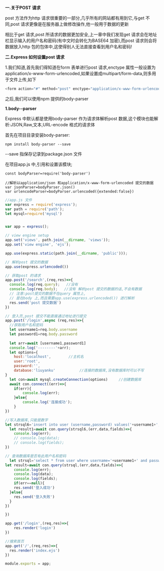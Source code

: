 **一.关于POST 请求**

post 方法作为http 请求很重要的一部分,几乎所有的网站都有用到它,与get 不同,post 请求更像是在服务器上做修改操作,他一般用于数据的更新

相比于get 请求,post 所请求的数据更加安全,上一章中我们发现get 请求会在地址栏显示输入的用户名和密码(有中文时会转化为BASE64 加密),而post 请求则会将数据放入http 包的包体中,这使得别人无法直接查看到用户名和密码!

**二.Express 如何设置post 请求**

1.我们知道,首先我们得知道在form 表单进行post 请求,enctype 属性一般设置为application/x-www-form-urlencoded,如果设置成multipart/form-data,则多用于文件上传,如下

```js
<form action="#" method="post" enctype="application/x-www-form-urlencoded"></form>
```

之后,我们可以使用npm 提供的body-parser

**1.body--parser**

Express 中默认都是使用body-parser 作为请求体解析post 数据,这个模块也能解析:JSON,Raw,文本,URL-encode 格式的请求体

首先在项目目录安装body-parser:

```
npm install body-parser --save
```

--save 指保存记录到package.json 文件

在项目app.js 中,引用和设置该模块;

```JS
const bodyParser=require('body-parser')

//解析以application/json 和application/x-www-form-urlencoded 提交的数据
var jsonParser=bodyParser.json()
var urlencodeParser=bodyParser.urlencoded({extended:false})

```

```js
//app.js 文件
var express = require('express');
var path = require('path');
let mysql=require('mysql')


var app = express();

// view engine setup
app.set('views', path.join(__dirname, 'views'));
app.set('view engine', 'ejs');

app.use(express.static(path.join(__dirname, 'public')));

// 解析post 提交的数据
app.use(express.urlencoded())

// 获取post 的请求
app.post('/search',(req,res)=>{
  console.log(req.query);   //没有 
  console.log(req.body);   //没有 解析post 提交的数据的话,不会有数据
  // 注意:post提交的数据不在query 属性上,
  // 是在body 上,而且需要app.use(express.urlencoded()) 进行解析
  res.send('post 提交数据')
})

// 登入页,post 提交不能直接通过地址进行提交
app.post('/login',async (req,res)=>{
  //获取用户名和密码
  let username1=req.body.username
  let password1=req.body.password
  
  let arr=await [username1,password1]
  console.log('--------'+arr);
  let options={
    host:'localhost',        //主机名
    user:'root',
    password:'',
    database:'liuyanku'           //连接的数据库,没有数据库时可以不写
}
  let con=await mysql.createConnection(options)     //创建数据库
  await con.connect((err)=>{
    if(err){
        console.log(err);
    }else{
        console.log('连接成功');
    }
})

//写入数据库,只能是数字
let strsql6='insert into user (username,password) values('+username1+','+password1+')'
  let result1=await con.query(strsql6,(err,data,fields)=>{
    console.log(err);
    // console.log(data);
    // console.log(fields);
})

// 查询数据库是否有此用户名和密码
  let strsql='select * from user where username='+username1+' and password='+password1
let result=await con.query(strsql,(err,data,fields)=>{
    console.log(err);
    console.log(data);
    console.log(fields);
    if(err==null){
    res.send('登入成功')
  }else{
    res.send('登入失败')
  }
})

})

app.get('/login',(req,res)=>{
    res.render('login')
})

//搜索首页
app.get('/',(req,res)=>{
  res.render('index.ejs')
})

module.exports = app;

```

